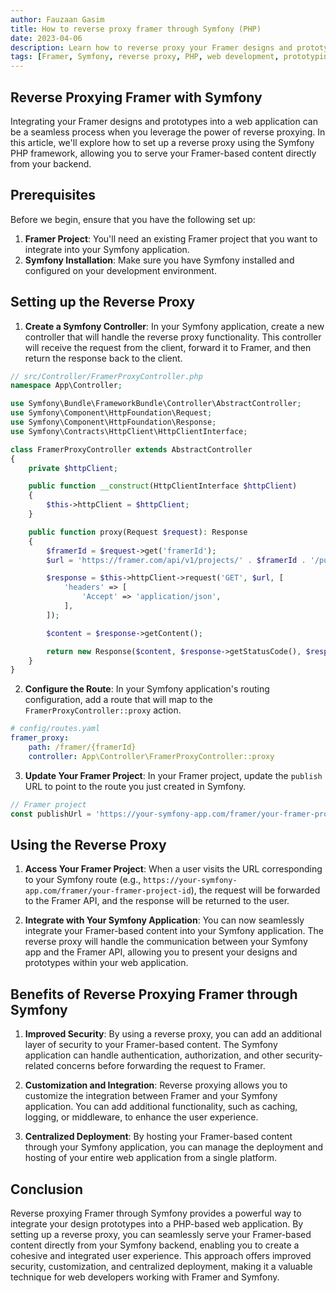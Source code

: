 ```yaml
---
author: Fauzaan Gasim
title: How to reverse proxy framer through Symfony (PHP)
date: 2023-04-06
description: Learn how to reverse proxy your Framer designs and prototypes through a Symfony backend, enabling you to seamlessly integrate your designs into a PHP-based web application.
tags: [Framer, Symfony, reverse proxy, PHP, web development, prototyping]
---
```


## Reverse Proxying Framer with Symfony

Integrating your Framer designs and prototypes into a web application can be a seamless process when you leverage the power of reverse proxying. In this article, we'll explore how to set up a reverse proxy using the Symfony PHP framework, allowing you to serve your Framer-based content directly from your backend.

## Prerequisites

Before we begin, ensure that you have the following set up:

1. **Framer Project**: You'll need an existing Framer project that you want to integrate into your Symfony application.
2. **Symfony Installation**: Make sure you have Symfony installed and configured on your development environment.

## Setting up the Reverse Proxy

1. **Create a Symfony Controller**: In your Symfony application, create a new controller that will handle the reverse proxy functionality. This controller will receive the request from the client, forward it to Framer, and then return the response back to the client.

```php
// src/Controller/FramerProxyController.php
namespace App\Controller;

use Symfony\Bundle\FrameworkBundle\Controller\AbstractController;
use Symfony\Component\HttpFoundation\Request;
use Symfony\Component\HttpFoundation\Response;
use Symfony\Contracts\HttpClient\HttpClientInterface;

class FramerProxyController extends AbstractController
{
    private $httpClient;

    public function __construct(HttpClientInterface $httpClient)
    {
        $this->httpClient = $httpClient;
    }

    public function proxy(Request $request): Response
    {
        $framerId = $request->get('framerId');
        $url = 'https://framer.com/api/v1/projects/' . $framerId . '/publish';

        $response = $this->httpClient->request('GET', $url, [
            'headers' => [
                'Accept' => 'application/json',
            ],
        ]);

        $content = $response->getContent();

        return new Response($content, $response->getStatusCode(), $response->getHeaders());
    }
}
```

2. **Configure the Route**: In your Symfony application's routing configuration, add a route that will map to the `FramerProxyController::proxy` action.

```yaml
# config/routes.yaml
framer_proxy:
    path: /framer/{framerId}
    controller: App\Controller\FramerProxyController::proxy
```

3. **Update Your Framer Project**: In your Framer project, update the `publish` URL to point to the route you just created in Symfony.

```javascript
// Framer project
const publishUrl = 'https://your-symfony-app.com/framer/your-framer-project-id';
```

## Using the Reverse Proxy

1. **Access Your Framer Project**: When a user visits the URL corresponding to your Symfony route (e.g., `https://your-symfony-app.com/framer/your-framer-project-id`), the request will be forwarded to the Framer API, and the response will be returned to the user.

2. **Integrate with Your Symfony Application**: You can now seamlessly integrate your Framer-based content into your Symfony application. The reverse proxy will handle the communication between your Symfony app and the Framer API, allowing you to present your designs and prototypes within your web application.

## Benefits of Reverse Proxying Framer through Symfony

1. **Improved Security**: By using a reverse proxy, you can add an additional layer of security to your Framer-based content. The Symfony application can handle authentication, authorization, and other security-related concerns before forwarding the request to Framer.

2. **Customization and Integration**: Reverse proxying allows you to customize the integration between Framer and your Symfony application. You can add additional functionality, such as caching, logging, or middleware, to enhance the user experience.

3. **Centralized Deployment**: By hosting your Framer-based content through your Symfony application, you can manage the deployment and hosting of your entire web application from a single platform.

## Conclusion

Reverse proxying Framer through Symfony provides a powerful way to integrate your design prototypes into a PHP-based web application. By setting up a reverse proxy, you can seamlessly serve your Framer-based content directly from your Symfony backend, enabling you to create a cohesive and integrated user experience. This approach offers improved security, customization, and centralized deployment, making it a valuable technique for web developers working with Framer and Symfony.